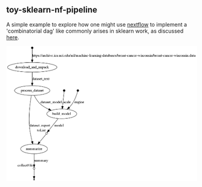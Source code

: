 ## toy-sklearn-nf-pipeline

A simple example to explore how one might use [nextflow](https://www.nextflow.io/) to implement a 'combinatorial dag' like commonly arises in sklearn work, as discussed [here](http://www.aclweb.org/anthology/W/W08/W08-0503.pdf).

![](./flowchart.png)
